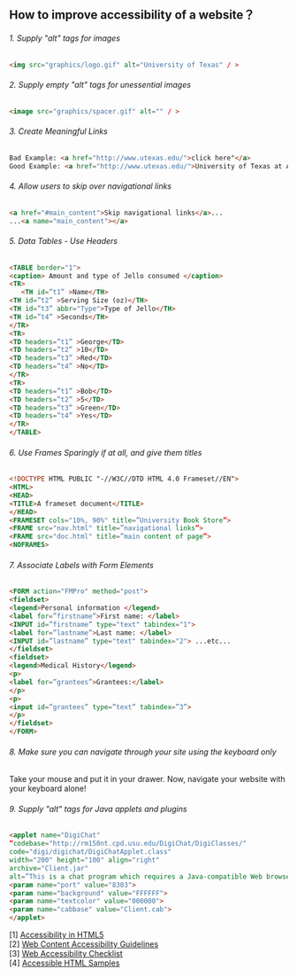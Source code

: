 ## How to improve accessibility of a website？


###### 1. Supply "alt" tags for images

```html
<img src="graphics/logo.gif" alt="University of Texas" / >
```
###### 2. Supply empty "alt" tags for unessential images
```html
<image src="graphics/spacer.gif" alt="" / >
```
###### 3. Create Meaningful Links
```html
Bad Example: <a href="http://www.utexas.edu/">click here"</a>
Good Example: <a href="http://www.utexas.edu/">University of Texas at Austin</a>
```
###### 4.  Allow users to skip over navigational links
```html
<a href="#main_content">Skip navigational links</a>...
...<a name="main_content"></a>
```
###### 5. Data Tables - Use Headers
```html
<TABLE border="1">
<caption> Amount and type of Jello consumed </caption>
<TR>
   <TH id=”t1” >Name</TH>
<TH id=”t2” >Serving Size (oz)</TH>
<TH id=”t3” abbr="Type">Type of Jello</TH>
<TH id=”t4” >Seconds</TH>
</TR>
<TR>
<TD headers=”t1” >George</TD>
<TD headers=”t2” >10</TD>
<TD headers=”t3” >Red</TD>
<TD headers=”t4” >No</TD>
</TR>
<TR>
<TD headers=”t1” >Bob</TD>
<TD headers=”t2” >5</TD>
<TD headers=”t3” >Green</TD>
<TD headers=”t4” >Yes</TD>
</TR>
</TABLE>
```
###### 6.  Use Frames Sparingly if at all, and give them titles
```html
<!DOCTYPE HTML PUBLIC "-//W3C//DTD HTML 4.0 Frameset//EN">
<HTML>
<HEAD>
<TITLE>A frameset document</TITLE>
</HEAD>
<FRAMESET cols="10%, 90%" title=”University Book Store”>
<FRAME src="nav.html" title=”navigational links”>
<FRAME src="doc.html" title=”main content of page”>
<NOFRAMES>
```
###### 7.  Associate Labels with Form Elements
```html
<FORM action="FMPro" method="post">
<fieldset>
<legend>Personal information </legend>
<label for=”firstname”>First name: </label>
<INPUT id=”firstname” type="text" tabindex="1">
<label for=”lastname”>Last name: </label>
<INPUT id=”lastname” type="text" tabindex="2"> ...etc...
</fieldset>
<fieldset>
<legend>Medical History</legend>
<p>
<label for=”grantees”>Grantees:</label>
</p>
<p>
<input id=”grantees” type=”text” tabindex=”3”>
</p> 
</fieldset>
</FORM>
```
###### 8.  Make sure you can navigate through your site using the keyboard only

Take your mouse and put it in your drawer. Now, navigate your website with your keyboard alone!

###### 9.  Supply "alt" tags for Java applets and plugins
```html
<applet name="DigiChat"
“codebase="http://rm150nt.cpd.usu.edu/DigiChat/DigiClasses/"
code="digi/digichat/DigiChatApplet.class"
width="200" height="100" align="right"
archive="Client.jar"
alt=”This is a chat program which requires a Java-compatible Web browser to run”>
<param name="port" value="8303">
<param name="background" value="FFFFFF">
<param name="textcolor" value="000000">
<param name="cabbase" value="Client.cab">
</applet>
```
[1] [Accessibility in HTML5](http://www.clarissapeterson.com/2012/11/html5-accessibility/)  
[2] [Web Content Accessibility Guidelines](https://www.w3.org/TR/WCAG20/)  
[3] [Web Accessibility Checklist](https://www.utexas.edu/learn/accessibility/testing.html#design)  
[4] [Accessible HTML Samples](https://www.utexas.edu/learn/accessibility/samplehtml.html)  